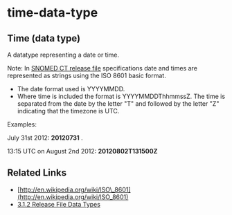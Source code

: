 # time-data-type

## Time (data type)

A datatype representing a date or time.

Note: In [SNOMED CT release file](https://confluence.ihtsdotools.org/display/DOCGLOSS/SNOMED+CT+release+file) specifications date and times are represented as strings using the ISO 8601 basic format.

* The date format used is YYYYMMDD.
* Where time is included the format is YYYYMMDDThhmmssZ. The time is separated from the date by the letter "T" and followed by the letter "Z" indicating that the timezone is UTC.

Examples:

July 31st 2012: **20120731** .

13:15 UTC on August 2nd 2012: **20120802T131500Z**

## Related Links

* [http://en.wikipedia.org/wiki/ISO\_8601](http://en.wikipedia.org/wiki/ISO_8601)
* [3.1.2 Release File Data Types](../../3.1.2-Release-File-Data-Types_28739352.html)
